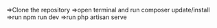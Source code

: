 =>Clone the repository 
=>open terminal and run composer update/install
=>run npm run dev 
=>run php artisan serve